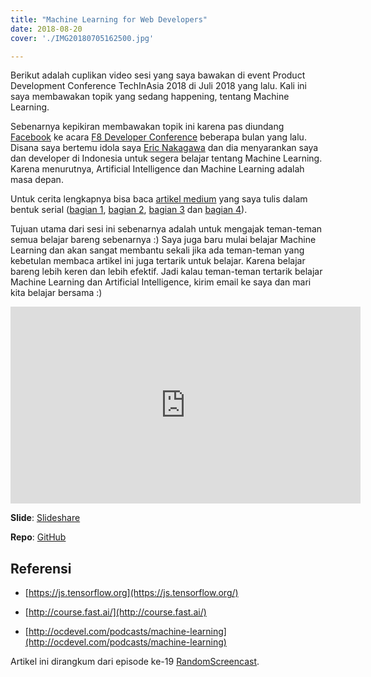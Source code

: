 ```yaml
---
title: "Machine Learning for Web Developers"
date: 2018-08-20
cover: './IMG20180705162500.jpg'

---
```


Berikut adalah cuplikan video sesi yang saya bawakan di event Product Development Conference TechInAsia 2018 di Juli 2018 yang lalu. Kali ini saya membawakan topik yang sedang happening, tentang Machine Learning.

Sebenarnya kepikiran membawakan topik ini karena pas diundang [Facebook](https://www.facebook.com/rizafahmidotcom) ke acara [F8 Developer Conference](https://developers.facebook.com/videos) beberapa bulan yang lalu. Disana saya bertemu idola saya [Eric Nakagawa](https://twitter.com/ericnakagawa) dan dia menyarankan saya dan developer di Indonesia untuk segera belajar tentang Machine Learning. Karena menurutnya, Artificial Intelligence dan Machine Learning adalah masa depan.

Untuk cerita lengkapnya bisa baca [artikel medium](https://medium.com/@rizafahmi22/f8-silicon-valley-trip-day-1-4b501b0bfd8a) yang saya tulis dalam bentuk serial ([bagian 1](https://medium.com/@rizafahmi22/f8-san-jose-trip-day-0-c716ed119bc5), [bagian 2](https://medium.com/@rizafahmi22/f8-silicon-valley-trip-day-1-4b501b0bfd8a), [bagian 3](https://medium.com/@rizafahmi22/f8-silicon-valley-day-2-5081ba3d2b16) dan [bagian 4](https://medium.com/@rizafahmi22/f8-silicon-valley-trip-day-3-4-159f256fe2b8)).

Tujuan utama dari sesi ini sebenarnya adalah untuk mengajak teman-teman semua belajar bareng sebenarnya :) Saya juga baru mulai belajar Machine Learning dan akan sangat membantu sekali jika ada teman-teman yang kebetulan membaca artikel ini juga tertarik untuk belajar. Karena belajar bareng lebih keren dan lebih efektif. Jadi kalau teman-teman tertarik belajar Machine Learning dan Artificial Intelligence, kirim email ke saya dan mari kita belajar bersama :)

<center><iframe width="560" height="315" src="https://www.youtube.com/embed/uOprsF1ri6k" frameborder="0" allowfullscreen></iframe></center>

**Slide**: [Slideshare](https://www.slideshare.net/rizafahmi/machine-learning-for-web-developers)

**Repo**: [GitHub](https://github.com/rizafahmi/simple-predict-tfjs-vanilla)

## Referensi

* [https://js.tensorflow.org](https://js.tensorflow.org/)

* [http://course.fast.ai/](http://course.fast.ai/)

* [http://ocdevel.com/podcasts/machine-learning](http://ocdevel.com/podcasts/machine-learning)

Artikel ini dirangkum dari episode ke-19 [RandomScreencast](https://randomscreencast.com/19-ml-for-webdevs).

